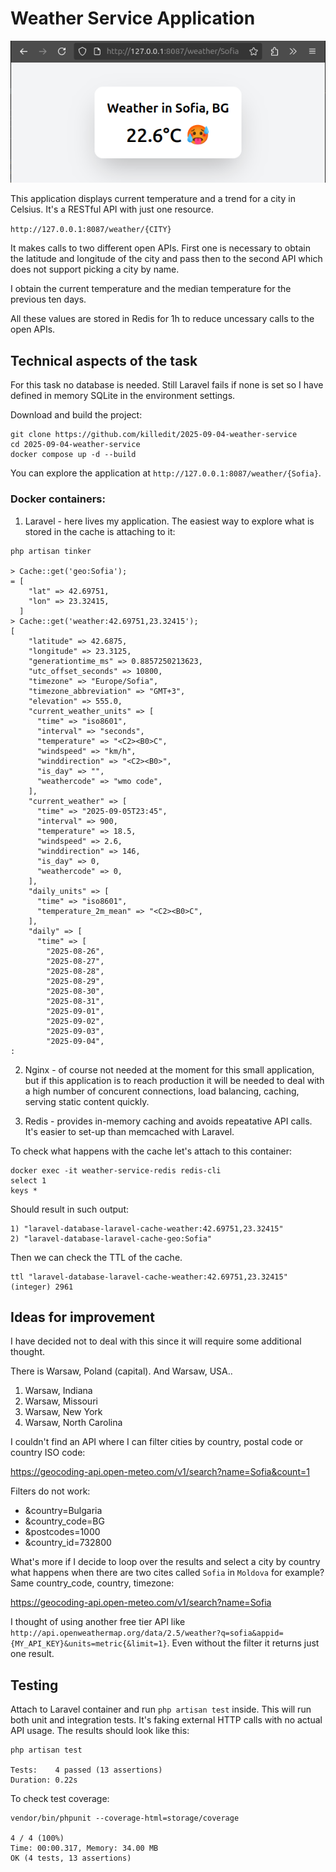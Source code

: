 # Weather Service Application

![alt text](/resources/images/weather-service-screenshot.png)

This application displays current temperature and a trend for a city in Celsius. It's a RESTful API with just one resource.

`http://127.0.0.1:8087/weather/{CITY}`

It makes calls to two different open APIs. First one is necessary to obtain the latitude and longitude of the city and pass then to the second API which does not support picking a city by name.

I obtain the current temperature and the median temperature for the previous ten days.

All these values are stored in Redis for 1h to reduce uncessary calls to the open APIs.

## Technical aspects of the task

For this task no database is needed. Still Laravel fails if none is set so I have defined in memory SQLite in the environment settings.

Download and build the project:

```
git clone https://github.com/killedit/2025-09-04-weather-service
cd 2025-09-04-weather-service
docker compose up -d --build
```

You can explore the application at `http://127.0.0.1:8087/weather/{Sofia}`.

### Docker containers:

1. Laravel - here lives my application. The easiest way to explore what is stored in the cache is attaching to it:

```
php artisan tinker

> Cache::get('geo:Sofia');
= [
    "lat" => 42.69751,
    "lon" => 23.32415,
  ]
> Cache::get('weather:42.69751,23.32415');
[
    "latitude" => 42.6875,
    "longitude" => 23.3125,
    "generationtime_ms" => 0.8857250213623,
    "utc_offset_seconds" => 10800,
    "timezone" => "Europe/Sofia",
    "timezone_abbreviation" => "GMT+3",
    "elevation" => 555.0,
    "current_weather_units" => [
      "time" => "iso8601",
      "interval" => "seconds",
      "temperature" => "<C2><B0>C",
      "windspeed" => "km/h",
      "winddirection" => "<C2><B0>",
      "is_day" => "",
      "weathercode" => "wmo code",
    ],
    "current_weather" => [
      "time" => "2025-09-05T23:45",
      "interval" => 900,
      "temperature" => 18.5,
      "windspeed" => 2.6,
      "winddirection" => 146,
      "is_day" => 0,
      "weathercode" => 0,
    ],
    "daily_units" => [
      "time" => "iso8601",
      "temperature_2m_mean" => "<C2><B0>C",
    ],
    "daily" => [
      "time" => [
        "2025-08-26",
        "2025-08-27",
        "2025-08-28",
        "2025-08-29",
        "2025-08-30",
        "2025-08-31",
        "2025-09-01",
        "2025-09-02",
        "2025-09-03",
        "2025-09-04",
:
```
2. Nginx - of course not needed at the moment for this small application, but if this application is to reach production it will be needed to deal with a high number of concurent connections, load balancing, caching, serving static content quickly.

3. Redis - provides in-memory caching and avoids repeatative API calls. It's easier to set-up than memcached with Laravel.

To check what happens with the cache let's attach to this container:
```
docker exec -it weather-service-redis redis-cli
select 1
keys *
```
Should result in such output:
```
1) "laravel-database-laravel-cache-weather:42.69751,23.32415"
2) "laravel-database-laravel-cache-geo:Sofia"
```
Then we can check the TTL of the cache.
```
ttl "laravel-database-laravel-cache-weather:42.69751,23.32415"
(integer) 2961
```
## Ideas for improvement

I have decided not to deal with this since it will require some additional thought.

There is Warsaw, Poland (capital).
And Warsaw, USA..
1. Warsaw, Indiana
2. Warsaw, Missouri
3. Warsaw, New York
4. Warsaw, North Carolina

I couldn't find an API where I can filter cities by country, postal code or country ISO code:

https://geocoding-api.open-meteo.com/v1/search?name=Sofia&count=1 

Filters do not work:

- &country=Bulgaria
- &country_code=BG
- &postcodes=1000
- &country_id=732800

What's more if I decide to loop over the results and select a city by country what happens when there are two cites called `Sofia` in `Moldova` for example? Same country_code, country, timezone:

https://geocoding-api.open-meteo.com/v1/search?name=Sofia 

I thought of using another free tier API like `http://api.openweathermap.org/data/2.5/weather?q=sofia&appid={MY_API_KEY}&units=metric{&limit=1}`. Even without the filter it returns just one result.

## Testing
Attach to Laravel container and run `php artisan test` inside. This will run both unit and integration tests. It's faking external HTTP calls with no actual API usage. The results should look like this:
```
php artisan test

Tests:    4 passed (13 assertions)
Duration: 0.22s
```

To check test coverage:
```
vendor/bin/phpunit --coverage-html=storage/coverage

4 / 4 (100%)
Time: 00:00.317, Memory: 34.00 MB
OK (4 tests, 13 assertions)
```

